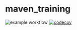 # maven_training
![example workflow](https://github.com/github/docs/actions/workflows/build.yml/badge.svg)
[![codecov](https://codecov.io/gh/Melinda973/maven_training/branch/main/graph/badge.svg)](https://codecov.io/gh/Melinda973/maven_training)
